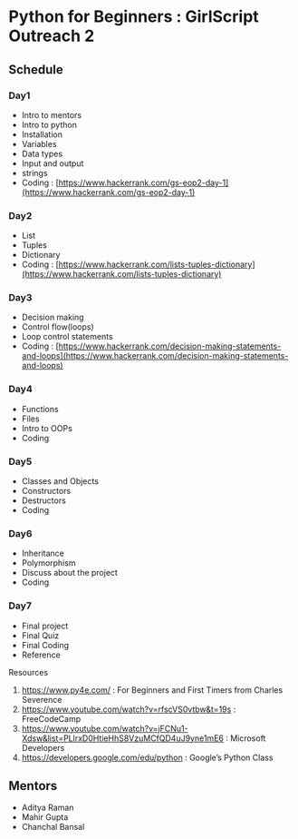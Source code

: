 # Python for Beginners : GirlScript Outreach 2

## Schedule

### Day1
- Intro to mentors
- Intro to python
- Installation
- Variables
- Data types 
- Input and output
- strings
- Coding : [https://www.hackerrank.com/gs-eop2-day-1](https://www.hackerrank.com/gs-eop2-day-1)

### Day2
- List 
- Tuples 
- Dictionary 
- Coding : [https://www.hackerrank.com/lists-tuples-dictionary](https://www.hackerrank.com/lists-tuples-dictionary)

### Day3
- Decision making
- Control flow(loops)
- Loop control statements
- Coding : [https://www.hackerrank.com/decision-making-statements-and-loops](https://www.hackerrank.com/decision-making-statements-and-loops)

### Day4
- Functions 
- Files 
- Intro to OOPs
- Coding 

### Day5
- Classes and Objects
- Constructors
- Destructors
- Coding

### Day6
- Inheritance 
- Polymorphism
- Discuss about the project
- Coding 

### Day7
- Final project 
- Final Quiz 
- Final Coding
- Reference 

Resources
1. https://www.py4e.com/  : For Beginners and First Timers from Charles Severence
2. https://www.youtube.com/watch?v=rfscVS0vtbw&t=19s : FreeCodeCamp
3. https://www.youtube.com/watch?v=jFCNu1-Xdsw&list=PLlrxD0HtieHhS8VzuMCfQD4uJ9yne1mE6 : Microsoft Developers
4. https://developers.google.com/edu/python : Google’s Python Class

## Mentors
- Aditya Raman
- Mahir Gupta
- Chanchal Bansal
